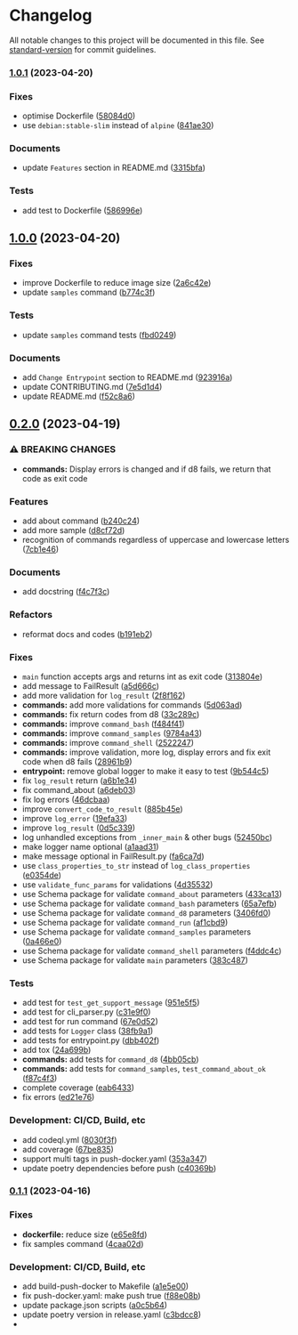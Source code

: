 # Changelog

All notable changes to this project will be documented in this file. See [standard-version](https://github.com/conventional-changelog/standard-version) for commit guidelines.

### [1.0.1](https://github.com/HamidMolareza/v8-docker/compare/v1.0.0...v1.0.1) (2023-04-20)

### Fixes

* optimise Dockerfile ([58084d0](https://github.com/HamidMolareza/v8-docker/commit/58084d09b0efc50d6cf4a5290be0f2b6c44d911c))
* use `debian:stable-slim` instead of `alpine` ([841ae30](https://github.com/HamidMolareza/v8-docker/commit/841ae3040df9489ab7bd83a227c409a695a1c54b))

### Documents

* update `Features` section in README.md ([3315bfa](https://github.com/HamidMolareza/v8-docker/commit/3315bfafbbc2d2e7b8dc2460151f6479121c3402))

### Tests

* add test to Dockerfile ([586996e](https://github.com/HamidMolareza/v8-docker/commit/586996e40f3d805e28dc6bcf0ccacf2795ec3c21))


## [1.0.0](https://github.com/HamidMolareza/v8-docker/compare/v0.2.0...v1.0.0) (2023-04-20)

### Fixes

* improve Dockerfile to reduce image size ([2a6c42e](https://github.com/HamidMolareza/v8-docker/commit/2a6c42ee4d99a924a9e3190c1d7251800d5bf47a))
* update `samples` command ([b774c3f](https://github.com/HamidMolareza/v8-docker/commit/b774c3fa64cf69774acedf8b6adaf1f455e7ab5a))

### Tests

* update `samples` command tests ([fbd0249](https://github.com/HamidMolareza/v8-docker/commit/fbd0249a5617547534b4b8c580a546bdb8abe1ee))


### Documents

* add `Change Entrypoint` section to README.md ([923916a](https://github.com/HamidMolareza/v8-docker/commit/923916ab0d92165848c74b4c2da31a1e04dc34a0))
* update CONTRIBUTING.md ([7e5d1d4](https://github.com/HamidMolareza/v8-docker/commit/7e5d1d497803053bbff716b53f5b968e86b975a0))
* update README.md ([f52c8a6](https://github.com/HamidMolareza/v8-docker/commit/f52c8a673cc5007b199589b6d7555462b53b5db6))


## [0.2.0](https://github.com/HamidMolareza/v8-docker/compare/v0.1.1...v0.2.0) (2023-04-19)


### ⚠ BREAKING CHANGES

* **commands:** Display errors is changed and if d8 fails, we return that code as exit code

### Features

* add about command ([b240c24](https://github.com/HamidMolareza/v8-docker/commit/b240c24595f65cbbdd01378876d4daead893ab32))
* add more sample ([d8cf72d](https://github.com/HamidMolareza/v8-docker/commit/d8cf72d77e8194b2fbc956a00d888ed9a80312a2))
* recognition of commands regardless of uppercase and lowercase letters ([7cb1e46](https://github.com/HamidMolareza/v8-docker/commit/7cb1e468cfbb9c6eef427a4009e05f932e4fdaeb))


### Documents

* add docstring ([f4c7f3c](https://github.com/HamidMolareza/v8-docker/commit/f4c7f3c2614e300cabf0318120df42614dbf8e6b))


### Refactors

* reformat docs and codes ([b191eb2](https://github.com/HamidMolareza/v8-docker/commit/b191eb2b46be07140548d73c35e88dca55f208a1))


### Fixes

* `main` function accepts args and returns int as exit code ([313804e](https://github.com/HamidMolareza/v8-docker/commit/313804e1710604ec4579cfdcc8e94a97a19bbf92))
* add message to FailResult ([a5d666c](https://github.com/HamidMolareza/v8-docker/commit/a5d666c44b1e46008fd5d8272c1650a641c42a7d))
* add more validation for `log_result` ([2f8f162](https://github.com/HamidMolareza/v8-docker/commit/2f8f1620b633e111e702822bcfb67a9f3fef20ad))
* **commands:** add more validations for commands ([5d063ad](https://github.com/HamidMolareza/v8-docker/commit/5d063ada226f3e08c28d1c15c639770daf78293b))
* **commands:** fix return codes from d8 ([33c289c](https://github.com/HamidMolareza/v8-docker/commit/33c289c73b55b4deba4c9e03cc6cce97556747f2))
* **commands:** improve `command_bash` ([f484f41](https://github.com/HamidMolareza/v8-docker/commit/f484f41d62caa72eb78530eca4fbd7f4196ddeda))
* **commands:** improve `command_samples` ([9784a43](https://github.com/HamidMolareza/v8-docker/commit/9784a43699a5401834aa2c1cbf212d64e23f278f))
* **commands:** improve `command_shell` ([2522247](https://github.com/HamidMolareza/v8-docker/commit/2522247de4f406b6649201e300b3697935c21d24))
* **commands:** improve validation, more log, display errors and fix exit code when d8 fails ([28961b9](https://github.com/HamidMolareza/v8-docker/commit/28961b935253fcc0b9b4432fb436c29131116a9d))
* **entrypoint:** remove global logger to make it easy to test ([9b544c5](https://github.com/HamidMolareza/v8-docker/commit/9b544c51cd81d9bb49296be20d6c0046c7110480))
* fix `log_result` return ([a6b1e34](https://github.com/HamidMolareza/v8-docker/commit/a6b1e3412ce7869f239cb0c8c73d5320005cd016))
* fix command_about ([a6deb03](https://github.com/HamidMolareza/v8-docker/commit/a6deb03c3387bc80a96998ac752f8688a694e2aa))
* fix log errors ([46dcbaa](https://github.com/HamidMolareza/v8-docker/commit/46dcbaa35395c4e9c92a4d301756a7050de7d2a0))
* improve `convert_code_to_result` ([885b45e](https://github.com/HamidMolareza/v8-docker/commit/885b45e58a67d9f01656531ec5ca63aa5d8623b9))
* improve `log_error` ([19efa33](https://github.com/HamidMolareza/v8-docker/commit/19efa33836371fe14b9900e44f9f4cf4412d8c45))
* improve `log_result` ([0d5c339](https://github.com/HamidMolareza/v8-docker/commit/0d5c3393020647f97b6ac3ec4882fe767b0f3d8f))
* log unhandled exceptions from `_inner_main` & other bugs ([52450bc](https://github.com/HamidMolareza/v8-docker/commit/52450bc295aaf80a8f75bfb3ef50acad089c8056))
* make logger name optional ([a1aad31](https://github.com/HamidMolareza/v8-docker/commit/a1aad314ef21272f4f4cecd5e915fb381244b6f6))
* make message optional in FailResult.py ([fa6ca7d](https://github.com/HamidMolareza/v8-docker/commit/fa6ca7d6bace3fbef22d494366d995182596fff8))
* use `class_properties_to_str` instead of `log_class_properties` ([e0354de](https://github.com/HamidMolareza/v8-docker/commit/e0354de26ddd2f1a19bbcbc8f879c4f7d206cb5b))
* use `validate_func_params` for validations ([4d35532](https://github.com/HamidMolareza/v8-docker/commit/4d3553234a648488dabda50b6cccb5a7d6bdaa69))
* use Schema package for validate `command_about` parameters ([433ca13](https://github.com/HamidMolareza/v8-docker/commit/433ca13d6d86d58d529a9603b0f65472f22324ca))
* use Schema package for validate `command_bash` parameters ([65a7efb](https://github.com/HamidMolareza/v8-docker/commit/65a7efb9b0c62ef1f585661de22fb632402035f7))
* use Schema package for validate `command_d8` parameters ([3406fd0](https://github.com/HamidMolareza/v8-docker/commit/3406fd016069379b8a3904348ead163b80700f92))
* use Schema package for validate `command_run` ([af1cbd9](https://github.com/HamidMolareza/v8-docker/commit/af1cbd9535710ea973a0a04c1f467be19faa127d))
* use Schema package for validate `command_samples` parameters ([0a466e0](https://github.com/HamidMolareza/v8-docker/commit/0a466e0159d55bd2d4199533568b94e9ad23ed92))
* use Schema package for validate `command_shell` parameters ([f4ddc4c](https://github.com/HamidMolareza/v8-docker/commit/f4ddc4c822fe735150ddfd55d6db6421b47bae3d))
* use Schema package for validate `main` parameters ([383c487](https://github.com/HamidMolareza/v8-docker/commit/383c4874b810931b75df4c45a17e39fe310fd81a))


### Tests

* add test for `test_get_support_message` ([951e5f5](https://github.com/HamidMolareza/v8-docker/commit/951e5f548da99c6989b8774936ecbae680988ab2))
* add test for cli_parser.py ([c31e9f0](https://github.com/HamidMolareza/v8-docker/commit/c31e9f03fc0b1a8eb95f78e832aaf0d3853e693b))
* add test for run command ([67e0d52](https://github.com/HamidMolareza/v8-docker/commit/67e0d524f9f0956d369d8ca0b7d66a37fe40546f))
* add tests for `Logger` class ([38fb9a1](https://github.com/HamidMolareza/v8-docker/commit/38fb9a1950ec9cb7053765f0c3f4fe228f3103e0))
* add tests for entrypoint.py ([dbb402f](https://github.com/HamidMolareza/v8-docker/commit/dbb402f92819d3ac70b328f602f8e8c0d6c0b893))
* add tox ([24a699b](https://github.com/HamidMolareza/v8-docker/commit/24a699b6119a3a21fbe8dd1cbca3e358245b8acf))
* **commands:** add tests for `command_d8` ([4bb05cb](https://github.com/HamidMolareza/v8-docker/commit/4bb05cb57f8c3e40b31398f96d49b219d163c4cc))
* **commands:** add tests for `command_samples`, `test_command_about_ok` ([f87c4f3](https://github.com/HamidMolareza/v8-docker/commit/f87c4f3d5fc02fef63913a82dc3bbd5bfe508d92))
* complete coverage ([eab6433](https://github.com/HamidMolareza/v8-docker/commit/eab6433e64856a00f910b9bc8009a2f132011be5))
* fix errors ([ed21e76](https://github.com/HamidMolareza/v8-docker/commit/ed21e76d33cdc2442cc883f00349e77d741c9538))


### Development: CI/CD, Build, etc

* add codeql.yml ([8030f3f](https://github.com/HamidMolareza/v8-docker/commit/8030f3f3e2e486ca465b52ddc68493e30d2890c7))
* add coverage ([67be835](https://github.com/HamidMolareza/v8-docker/commit/67be8356fd9edd1551927f89836373c842e940ea))
* support multi tags in push-docker.yaml ([353a347](https://github.com/HamidMolareza/v8-docker/commit/353a34704dc3a06e0f34a9ffe3e2635a3acda22e))
* update poetry dependencies before push ([c40369b](https://github.com/HamidMolareza/v8-docker/commit/c40369b5b958c468a908dc10fd2b0cf5ee4d4b42))

### [0.1.1](https://github.com/HamidMolareza/v8-docker/compare/v0.1.0...v0.1.1) (2023-04-16)

### Fixes

* **dockerfile:** reduce
  size ([e65e8fd](https://github.com/HamidMolareza/v8-docker/commit/e65e8fdc865c3383447c31ab12747be080f907eb))
* fix samples
  command ([4caa02d](https://github.com/HamidMolareza/v8-docker/commit/4caa02d99347e50d63609d976edcc3dc54c9448b))

### Development: CI/CD, Build, etc

* add build-push-docker to
  Makefile ([a1e5e00](https://github.com/HamidMolareza/v8-docker/commit/a1e5e0019a87ba516ff9346b364a40efb5caa263))
* fix push-docker.yaml: make push
  true ([f88e08b](https://github.com/HamidMolareza/v8-docker/commit/f88e08b869c0d315c136ccf9e12851d18472a698))
* update package.json
  scripts ([a0c5b64](https://github.com/HamidMolareza/v8-docker/commit/a0c5b64702c99e501fc0fc7de236fabb5693a0e4))
* update poetry version in
  release.yaml ([c3bdcc8](https://github.com/HamidMolareza/v8-docker/commit/c3bdcc8a7ebde170465cab080e4246d7fb4af999))
* 
